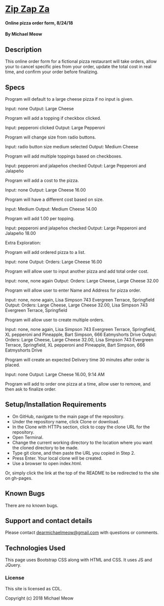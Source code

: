 # [Zip Zap Za](https://michaelmeow.github.io/pizza)

#### Online pizza order form, 8/24/18

#### By Michael Meow

## Description

This online order form for a fictional pizza restaurant will take orders, allow your to cancel specific pies from your order, update the total cost in real time, and confirm your order before finalizing.

## Specs

Program will default to a large cheese pizza if no input is given.

Input: none
Output: Large Cheese

Program will add a topping if checkbox clicked.

Input: pepperoni clicked
Output: Large Pepperoni

Program will change size from radio buttons.

Input: radio button size medium selected
Output: Medium Cheese

Program will add multiple toppings based on checkboxes.

Input: pepperoni and jalapeños checked
Output: Large Pepperoni and Jalapeño

Program will add a cost to the pizza.

Input: none
Output: Large Cheese 16.00

Program will have a different cost based on size.

Input: Medium
Output: Medium Cheese 14.00

Program will add 1.00 per topping.

Input: pepperoni and jalapeños checked
Output: Large Pepperoni and Jalapeño 18.00

Extra Exploration:

Program will add ordered pizza to a list.

Input: none
Output: Orders: Large Cheese 16.00

Program will allow user to input another pizza and add total order cost.

Input: none, none again
Output: Orders: Large Cheese, Large Cheese 32.00

Program will allow user to enter Name and Address for pizza order.

Input: none, none again, Lisa Simpson 743 Evergreen Terrace, Springfield
Output: Orders: Large Cheese, Large Cheese 32.00, Lisa Simpson 743 Evergreen Terrace, Springfield

Program will allow user to create multiple orders.

Input: none, none again, Lisa Simpson 743 Evergreen Terrace, Springfield, XL pepperoni and Pineapple, Bart Simpson, 666 Eatmyshorts Drive
Output: Orders: Large Cheese, Large Cheese 32.00, Lisa Simpson 743 Evergreen Terrace, Springfield, XL pepperoni and Pineapple, Bart Simpson, 666 Eatmyshorts Drive

Program will create an expected Delivery time 30 minutes after order is placed.

Input: none
Output: Large Cheese 16.00, 9:14 AM

Program will add to order one pizza at a time, allow user to remove, and then ask to finalize order.

## Setup/Installation Requirements

* On GitHub, navigate to the main page of the repository.
* Under the repository name, click Clone or download.
* In the Clone with HTTPs section, click  to copy the clone URL for the repository.
* Open Terminal.
* Change the current working directory to the location where you want the cloned directory to be made.
* Type git clone, and then paste the URL you copied in Step 2.
* Press Enter. Your local clone will be created.
* Use a browser to open index.html.

Or, simply click the link at the top of the README to be redirected to the site on gh-pages.
## Known Bugs

There are no known bugs.

## Support and contact details

Please contact dearmichaelmeow@gmail.com with questions or comments.

## Technologies Used

This page uses Bootstrap CSS along with HTML and CSS.  It uses JS and JQuery.

### License

This site is licensed as CDL.

Copyright (c) 2018 Michael Meow
